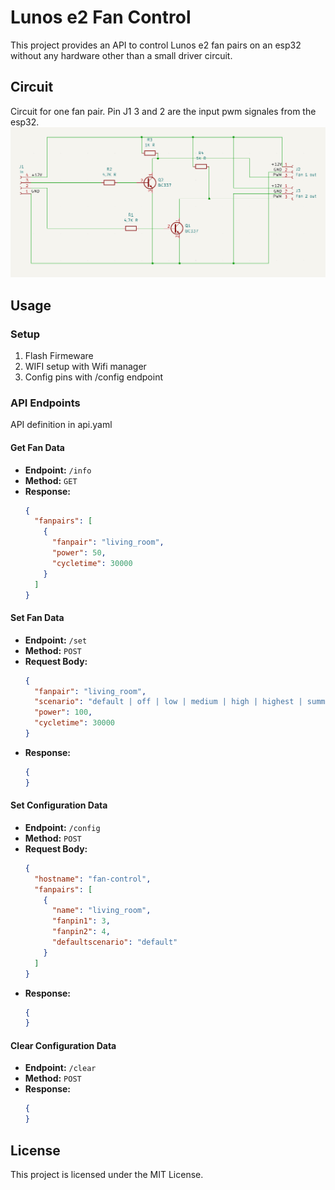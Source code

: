 # Lunos e2 Fan Control
This project provides an API to control Lunos e2 fan pairs on an esp32 without any hardware other than a small driver circuit.

## Circuit
Circuit for one fan pair. Pin J1 3 and 2 are the input pwm signales from the esp32.
![circuit](https://github.com/kallelix/Fan-Control/blob/main/circuit_for_one_fan_pair.png?raw=true)

## Usage
### Setup
1. Flash Firmeware
2. WIFI setup with Wifi manager
3. Config pins with /config endpoint

### API Endpoints
API definition in api.yaml

#### Get Fan Data
- **Endpoint:** `/info`
- **Method:** `GET`
- **Response:**
  ```json
  {
    "fanpairs": [
      {
        "fanpair": "living_room",
        "power": 50,
        "cycletime": 30000
      }
    ]
  }
  ```

#### Set Fan Data
- **Endpoint:** `/set`
- **Method:** `POST`
- **Request Body:**
  ```json
  {
    "fanpair": "living_room",
    "scenario": "default | off | low | medium | high | highest | summer | out",
    "power": 100,
    "cycletime": 30000
  }
  ```
- **Response:**
  ```json
  {
  }
  ```

#### Set Configuration Data
- **Endpoint:** `/config`
- **Method:** `POST`
- **Request Body:**
  ```json
  {
    "hostname": "fan-control",
    "fanpairs": [
      {
        "name": "living_room",
        "fanpin1": 3,
        "fanpin2": 4,
        "defaultscenario": "default"
      }
    ]
  }
  ```
- **Response:**
  ```json
  {
  }
  ```

#### Clear Configuration Data
- **Endpoint:** `/clear`
- **Method:** `POST`
- **Response:**
  ```json
  {
  }
  ```

## License

This project is licensed under the MIT License.
